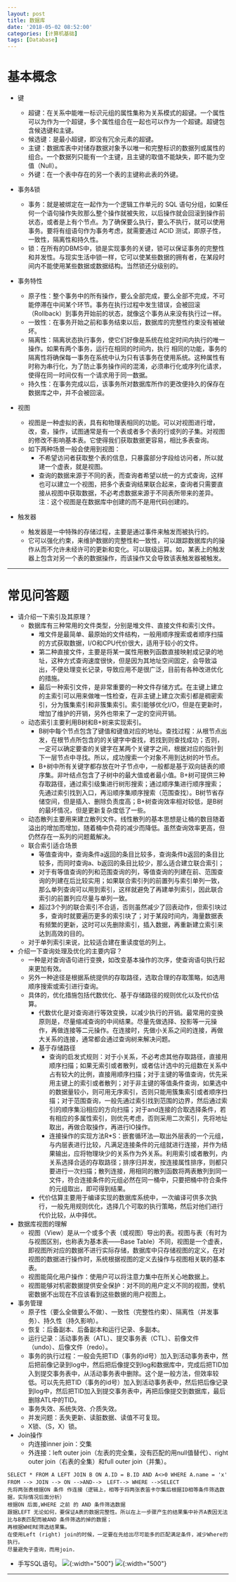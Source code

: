 ```yaml
---
layout: post
title: 数据库
date: '2018-05-02 08:52:00'
categories: [计算机基础]
tags: [Database]
---
```


# 基本概念
  * 键
    * 超键：在关系中能唯一标识元组的属性集称为关系模式的超键。一个属性可以为作为一个超键，多个属性组合在一起也可以作为一个超键。超键包含候选键和主键。
    * 候选键：是最小超键，即没有冗余元素的超键。
    * 主键：数据库表中对储存数据对象予以唯一和完整标识的数据列或属性的组合。一个数据列只能有一个主键，且主键的取值不能缺失，即不能为空值（Null）。
    * 外键：在一个表中存在的另一个表的主键称此表的外键。

  * 事务&锁
    * 事务：就是被绑定在一起作为一个逻辑工作单元的 SQL 语句分组，如果任何一个语句操作失败那么整个操作就被失败，以后操作就会回滚到操作前状态，或者是上有个节点。为了确保要么执行，要么不执行，就可以使用事务。要将有组语句作为事务考虑，就需要通过 ACID 测试，即原子性，一致性，隔离性和持久性。
    * 锁：在所有的DBMS中，锁是实现事务的关键，锁可以保证事务的完整性和并发性。与现实生活中锁一样，它可以使某些数据的拥有者，在某段时间内不能使用某些数据或数据结构。当然锁还分级别的。

  * 事务特性
    * 原子性：整个事务中的所有操作，要么全部完成，要么全部不完成，不可能停滞在中间某个环节。事务在执行过程中发生错误，会被回滚（Rollback）到事务开始前的状态，就像这个事务从来没有执行过一样。
    * 一致性：在事务开始之前和事务结束以后，数据库的完整性约束没有被破坏。
    * 隔离性：隔离状态执行事务，使它们好像是系统在给定时间内执行的唯一操作。如果有两个事务，运行在相同的时间内，执行 相同的功能，事务的隔离性将确保每一事务在系统中认为只有该事务在使用系统。这种属性有时称为串行化，为了防止事务操作间的混淆，必须串行化或序列化请求，使得在同一时间仅有一个请求用于同一数据。
    * 持久性：在事务完成以后，该事务所对数据库所作的更改便持久的保存在数据库之中，并不会被回滚。

  * 视图
    * 视图是一种虚拟的表，具有和物理表相同的功能。可以对视图进行增，改，查，操作，试图通常是有一个表或者多个表的行或列的子集。对视图的修改不影响基本表。它使得我们获取数据更容易，相比多表查询。
    * 如下两种场景一般会使用到视图：
      * 不希望访问者获取整个表的信息，只暴露部分字段给访问者，所以就建一个虚表，就是视图。
      * 查询的数据来源于不同的表，而查询者希望以统一的方式查询，这样也可以建立一个视图，把多个表查询结果联合起来，查询者只需要直接从视图中获取数据，不必考虑数据来源于不同表所带来的差异。注：这个视图是在数据库中创建的而不是用代码创建的。

  * 触发器
    * 触发器是一中特殊的存储过程，主要是通过事件来触发而被执行的。
    * 它可以强化约束，来维护数据的完整性和一致性，可以跟踪数据库内的操作从而不允许未经许可的更新和变化。可以联级运算。如，某表上的触发器上包含对另一个表的数据操作，而该操作又会导致该表触发器被触发。

---

# 常见问答题
  * 请介绍一下索引及其原理？
    * 数据库有三种常用的文件类型，分别是堆文件、直接文件和索引文件。
      * 堆文件是最简单、最原始的文件结构，一般用顺序搜索或者顺序扫描的方式获取数据，I/O和CPU代价很大，适用于较小的文件。
      * 第二种直接文件，主要是将某一属性用散列函数直接映射成记录的地址，这种方式查询速度很快，但是因为其地址空间固定，会导致溢出，不便处理变长记录，导致应用不是很广泛，目前有各种改进优化的措施。
      * 最后一种索引文件，是非常重要的一种文件存储方式。在主键上建立的主索引可以用来做唯一性检查，在非主键上建立次索引都是稠密索引，分为簇集索引和非簇集索引。索引能够优化I/O，但是在更新时，增加了维护的开销，另外也带来了一定的空间开销。
    * 动态索引主要利用B树和B+树来实现索引。
      * B树中每个节点包含了键值和键值对应的地址。查找过程：从根节点出发，在根节点所包含的的关键字中查找，若找到则查找成功；否则，一定可以确定要查的关键字在某两个关键字之间，根据对应的指针到下一层节点中寻找。所以，成功搜索一个对象不用到达树的叶节点。
      * B+树中所有关键字都存放在叶子节点中，一般都是基于双向链表的顺序集。非叶结点包含了子树中的最大值或者最小值。B+树可提供三种存取路径，通过索引级集进行树形搜索；通过顺序集进行顺序搜索；先通过索引找到入口，再沿顺序集顺序搜索（范围查找）。B树节省存储空间，但是插入、删除负责度高；B+树查询效率相对较低，是B树的最坏情况，但是更新复杂度低了一些。
    * 动态散列主要用来建立散列文件。线性散列的基本思想是让桶的数目随着溢出的增加而增加，随着桶中负荷的减少而降低。虽然查询效率更高，但仍然存在一系列的问题戴解决。
    * 联合索引适合场景
      * 等值查询中，查询条件a返回的条目比较多，查询条件b返回的条目比较多，而同时查询a、b返回的条目比较少，那么适合建立联合索引；
      * 对于有等值查询的列和范围查询的列，等值查询的列建在前、范围查询的列建在后比较实用；如果联合索引列的前置列与索引单列一致，那么单列查询可以用到索引，这样就避免了再建单列索引，因此联合索引的前置列应尽量与单列一致。
      * 超过3个列的联合索引不合适，否则虽然减少了回表动作，但索引块过多，查询时就要遍历更多的索引块了；对于某段时间内，海量数据表有频繁的更新，这时可以先删除索引，插入数据，再重新建立索引来达到高效的目的。
    * 对于单列索引来说，比较适合建在重读度低的列上。
  * 介绍一下查询处理及优化的主要内容？
    * 一种是对查询语句进行变换，如改变基本操作的次序，使查询语句执行起来更加有效。
    * 另外一种途径是根据系统提供的存取路径，选取合理的存取策略，如选用顺序搜索或索引进行查询。
    * 具体的，优化措施包括代数优化、基于存储路径的规则优化以及代价估算。
      * 代数优化是对查询进行等效变换，以减少执行的开销。最常用的变换原则是，尽量缩减查询的中间结果。尽量先做选择、投影等一元操作，再做连接等二元操作。在连接时，先做小关系之间的连接，再做大关系的连接，通常都会通过查询树来解决问题。
      * 基于存储路径
        * 查询的启发式规则：对于小关系，不必考虑其他存取路径，直接用顺序扫描；如果无索引或者散列，或者估计选中的元组数在关系中占有较大的比例，直接用顺序扫描；对于主键的等值查询，优先采用主键上的索引或者散列；对于非主键的等值条件查询，如果选中的数据量较小，则可用无序索引，否则只能用簇集索引或者顺序扫描；对于范围查询，一般先通过索引找到范围的边界，然后通过索引的顺序集沿相应的方向扫描；对于and连接的合取选择条件，若有相应的多属性索引，则优先考虑，否则采用二次索引，先将地址取出，再做合取操作，再进行IO操作。
        * 连接操作的实现方法R*S：嵌套循环法—取出外层表的一个元组，与内层表进行比较，凡满足连接条件的元组就进行连接，并作为结果输出，应将物理块少的关系作为外关系。利用索引或者散列，内关系选择合适的存取路径；排序归并发，按连接属性排序，则都只要进行一次扫描；散列连接，用相同的散列函数将两表散列到同一文件，符合连接条件的元组必然在同一桶中，只要把桶中符合条件的元组取出，即可得到结果。
      * 代价估算主要用于编译实现的数据库系统中，一次编译可供多次执行，一般先用规则优化，选择几个可取的执行策略，然后对他们进行代价比较，从中择优。
  * 数据库视图的理解
    * 视图（View）是从一个或多个表（或视图）导出的表。视图与表（有时为与视图区别，也称表为基本表——Base Table）不同，视图是一个虚表，即视图所对应的数据不进行实际存储，数据库中只存储视图的定义，在对视图的数据进行操作时，系统根据视图的定义去操作与视图相关联的基本表。
    * 视图能简化用户操作：使用户可以将注意力集中在所关心地数据上。
    * 视图能够对机密数据提供安全保护：对不同的用户定义不同的视图，使机密数据不出现在不应该看到这些数据的用户视图上。
  * 事务管理
    * 原子性（要么全做要么不做）、一致性（完整性约束）、隔离性（并发事务）、持久性（持久影响）。
    * 恢复：后备副本、后备副本和运行记录、多副本。
    * 运行记录：活动事务表（ATL）、提交事务表（CTL）、前像文件（undo）、后像文件（redo）。
    * 事务的执行过程：一般会先把TID（事务的id号）加入到活动事务表中，然后把前像记录到log中，然后把后像提交到log和数据库中，完成后把TID加入到提交事务表中，从活动事务表中删除。这个是一般方法，但效率较低。可以先先把TID（事务的id号）加入到活动事务表中，然后把后像记录到log中，然后把TID加入到提交事务表中，再把后像提交到数据库，最后删除ATL中的TID。
    * 事务失效、系统失效、介质失效。
    * 并发问题：丢失更新、读脏数据、读值不可复现。
    * X锁、（S，X）锁。
  * Join操作
    * 内连接inner join：交集
    * 外连接：left outer join（左表的完全集，没有匹配的用null值替代）、right outer join（右表的全集）和full outer join（并集）。
~~~
SELECT * FROM A LEFT JOIN B ON A.ID = B.ID AND A<>0 WHERE A.name = 'x'  
FROM --> JOIN --> ON -->AND-->　LEFT--> WHERE -->SELECT
先将两张表根据ON 条件 作连接（逻辑上，相等于将两张表笛卡尔集后根据ID相等条件筛选数据，实际情况后面分析）　
根据ON 后面,WHERE 之前 的 AND 条件筛选数据
跟据LEFT 无论如何，要保证A表的数据完整性。所以在上一步骤产生的结果集中补齐A表因无法比与B表匹配而被AND 条件筛选的掉的数据；
再根据WHERE筛选结果集。　
在使用Left (right) join的时候，一定要在先给出尽可能多的匹配满足条件，减少Where的执行。
尽量避免子查询，而用join.
~~~
  * 手写SQL语句。
  ![]({{site.baseurl}}/assets/images/2018/database10.jpg){:width="500"}
  ![]({{site.baseurl}}/assets/images/2018/database11.jpg){:width="500"}
---
